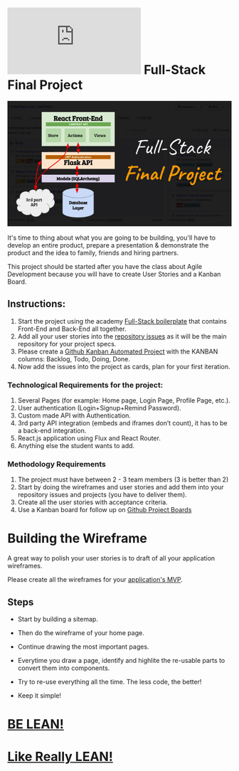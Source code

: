# ![alt text](https://assets.breatheco.de/apis/img/images.php?blob&random&cat=icon&tags=breathecode,32)  Full-Stack Final Project

![Final Project Architecture](https://github.com/4GeeksAcademy/final-project-full-stack/blob/main/docs/assets/preview.png?raw=true)

It's time to thing about what you are going to be building, you'll have to develop an entire product, prepare a presentation & demonstrate the product and the idea to family, friends and hiring partners.

This project should be started after you have the class about Agile Development because you will have to create User Stories and a Kanban Board.

## Instructions:

1. Start the project using the academy [Full-Stack boilerplate](https://github.com/4GeeksAcademy/react-flask-hello) that contains Front-End and Back-End all together.
2. Add all your user stories into the [repository issues](https://help.github.com/en/articles/about-issues) as it will be the main repository for your project specs.
3. Please create a [Github Kanban Automated Project](https://help.github.com/en/articles/about-project-boards) with the KANBAN columns: Backlog, Todo, Doing, Done.
4. Now add the issues into the project as cards, plan for your first iteration.


### Technological Requirements for the project:

1. Several Pages (for example: Home page, Login Page, Profile Page, etc.).
2. User authentication (Login+Signup+Remind Password).
3. Custom made API with Authentication.
4. 3rd party API integration (embeds and iframes don’t count), it has to be a back-end integration.
5. React.js application using Flux and React Router.
6. Anything else the student wants to add.

### Methodology Requirements

1. The project must have between 2 - 3 team members (3 is better than 2)
2. Start by doing the wireframes and user stories and add them into your repository issues and projects (you have to deliver them).
3. Create all the user stories with acceptance criteria.
4. Use a Kanban board for follow up on [Github Project Boards](https://help.github.com/articles/about-project-boards/)

# Building the Wireframe

A great way to polish your user stories is to draft of all your application wireframes.

Please create all the wireframes for your [application's MVP](https://www.youtube.com/watch?v=joNKkWPafZs).

## Steps

- Start by building a sitemap.

- Then do the wireframe of your home page.

- Continue drawing the most important pages.

- Everytime you draw a page, identify and highlite the re-usable parts to convert them into components.

- Try to re-use everything all the time. The less code, the better!
- Keep it simple!


# [BE LEAN!](https://www.youtube.com/watch?v=jBlrLqsjIDw)
# [Like Really LEAN!](https://www.youtube.com/watch?v=X2YoHFuWkqs)


